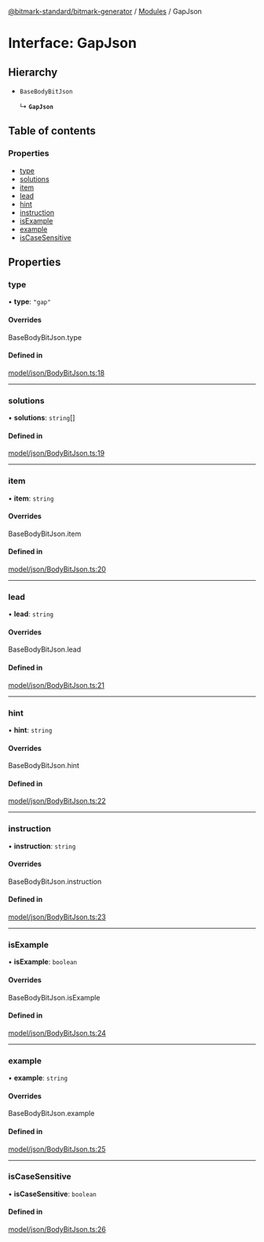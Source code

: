 [@bitmark-standard/bitmark-generator](../API.md) / [Modules](../modules.md) / GapJson

# Interface: GapJson

## Hierarchy

- `BaseBodyBitJson`

  ↳ **`GapJson`**

## Table of contents

### Properties

- [type](GapJson.md#type)
- [solutions](GapJson.md#solutions)
- [item](GapJson.md#item)
- [lead](GapJson.md#lead)
- [hint](GapJson.md#hint)
- [instruction](GapJson.md#instruction)
- [isExample](GapJson.md#isExample)
- [example](GapJson.md#example)
- [isCaseSensitive](GapJson.md#isCaseSensitive)

## Properties

### type

• **type**: ``"gap"``

#### Overrides

BaseBodyBitJson.type

#### Defined in

[model/json/BodyBitJson.ts:18](https://github.com/getMoreBrain/bitmark-generator/blob/a7a40de/src/model/json/BodyBitJson.ts#L18)

___

### solutions

• **solutions**: `string`[]

#### Defined in

[model/json/BodyBitJson.ts:19](https://github.com/getMoreBrain/bitmark-generator/blob/a7a40de/src/model/json/BodyBitJson.ts#L19)

___

### item

• **item**: `string`

#### Overrides

BaseBodyBitJson.item

#### Defined in

[model/json/BodyBitJson.ts:20](https://github.com/getMoreBrain/bitmark-generator/blob/a7a40de/src/model/json/BodyBitJson.ts#L20)

___

### lead

• **lead**: `string`

#### Overrides

BaseBodyBitJson.lead

#### Defined in

[model/json/BodyBitJson.ts:21](https://github.com/getMoreBrain/bitmark-generator/blob/a7a40de/src/model/json/BodyBitJson.ts#L21)

___

### hint

• **hint**: `string`

#### Overrides

BaseBodyBitJson.hint

#### Defined in

[model/json/BodyBitJson.ts:22](https://github.com/getMoreBrain/bitmark-generator/blob/a7a40de/src/model/json/BodyBitJson.ts#L22)

___

### instruction

• **instruction**: `string`

#### Overrides

BaseBodyBitJson.instruction

#### Defined in

[model/json/BodyBitJson.ts:23](https://github.com/getMoreBrain/bitmark-generator/blob/a7a40de/src/model/json/BodyBitJson.ts#L23)

___

### isExample

• **isExample**: `boolean`

#### Overrides

BaseBodyBitJson.isExample

#### Defined in

[model/json/BodyBitJson.ts:24](https://github.com/getMoreBrain/bitmark-generator/blob/a7a40de/src/model/json/BodyBitJson.ts#L24)

___

### example

• **example**: `string`

#### Overrides

BaseBodyBitJson.example

#### Defined in

[model/json/BodyBitJson.ts:25](https://github.com/getMoreBrain/bitmark-generator/blob/a7a40de/src/model/json/BodyBitJson.ts#L25)

___

### isCaseSensitive

• **isCaseSensitive**: `boolean`

#### Defined in

[model/json/BodyBitJson.ts:26](https://github.com/getMoreBrain/bitmark-generator/blob/a7a40de/src/model/json/BodyBitJson.ts#L26)
